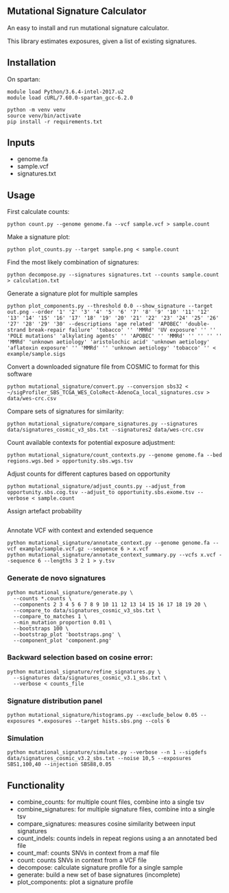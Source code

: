 
## Mutational Signature Calculator
An easy to install and run mutational signature calculator.

This library estimates exposures, given a list of existing signatures.

## Installation

On spartan:
```
module load Python/3.6.4-intel-2017.u2
module load cURL/7.60.0-spartan_gcc-6.2.0
```

```
python -m venv venv
source venv/bin/activate
pip install -r requirements.txt
```

## Inputs
* genome.fa
* sample.vcf
* signatures.txt

## Usage
First calculate counts:
```
python count.py --genome genome.fa --vcf sample.vcf > sample.count
```

Make a signature plot:
```
python plot_counts.py --target sample.png < sample.count
```

Find the most likely combination of signatures:
```
python decompose.py --signatures signatures.txt --counts sample.count > calculation.txt
```

Generate a signature plot for multiple samples
```
python plot_components.py --threshold 0.0 --show_signature --target out.png --order '1' '2' '3' '4' '5' '6' '7' '8' '9' '10' '11' '12' '13' '14' '15' '16' '17' '18' '19' '20' '21' '22' '23' '24' '25' '26' '27' '28' '29' '30' --descriptions 'age related' 'APOBEC' 'double-strand break-repair failure' 'tobacco' '' 'MMRd' 'UV exposure' '' '' 'POLE mutations' 'alkylating agents' '' 'APOBEC' '' 'MMRd' '' '' '' '' 'MMRd' 'unknown aetiology' 'aristolochic acid' 'unknown aetiology' 'aflatoxin exposure' '' 'MMRd' '' 'unknown aetiology' 'tobacco' '' < example/sample.sigs
```

Convert a downloaded signature file from COSMIC to format for this software
```
python mutational_signature/convert.py --conversion sbs32 < ~/sigProfiler_SBS_TCGA_WES_ColoRect-AdenoCa_local_signatures.csv > data/wes-crc.csv
```

Compare sets of signatures for similarity:
```
python mutational_signature/compare_signatures.py --signatures data/signatures_cosmic_v3_sbs.txt --signatures2 data/wes-crc.csv
```

Count available contexts for potential exposure adjustment:
```
python mutational_signature/count_contexts.py --genome genome.fa --bed regions.wgs.bed > opportunity.sbs.wgs.tsv
```

Adjust counts for different captures based on opportunity
```
python mutational_signature/adjust_counts.py --adjust_from opportunity.sbs.cog.tsv --adjust_to opportunity.sbs.exome.tsv --verbose < sample.count
```

Assign artefact probability
```
```

Annotate VCF with context and extended sequence
```
python mutational_signature/annotate_context.py --genome genome.fa --vcf example/sample.vcf.gz --sequence 6 > x.vcf
python mutational_signature/annotate_context_summary.py --vcfs x.vcf --sequence 6 --lengths 3 2 1 > y.tsv
```

### Generate de novo signatures
```
python mutational_signature/generate.py \
  --counts *.counts \
  --components 2 3 4 5 6 7 8 9 10 11 12 13 14 15 16 17 18 19 20 \
  --compare_to data/signatures_cosmic_v3_sbs.txt \
  --compare_to_matches 1 \
  --min_mutation_proportion 0.01 \
  --bootstraps 100 \
  --bootstrap_plot 'bootstraps.png' \
  --component_plot 'component.png'
```

### Backward selection based on cosine error:
```
python mutational_signature/refine_signatures.py \
  --signatures data/signatures_cosmic_v3.1_sbs.txt \
  --verbose < counts_file
```

### Signature distribution panel
```
python mutational_signature/histograms.py --exclude_below 0.05 --exposures *.exposures --target hists.sbs.png --cols 6
```

### Simulation
```
python mutational_signature/simulate.py --verbose --n 1 --sigdefs data/signatures_cosmic_v3.2_sbs.txt --noise 10,5 --exposures SBS1,100,40 --injection SBS88,0.05
```

## Functionality
* combine_counts: for multiple count files, combine into a single tsv
* combine_signatures: for multiple signature files, combine into a single tsv
* compare_signatures: measures cosine similarity between input signatures
* count_indels: counts indels in repeat regions using a an annotated bed file
* count_maf: counts SNVs in context from a maf file
* count: counts SNVs in context from a VCF file
* decompose: calculate signature profile for a single sample
* generate: build a new set of base signatures (incomplete)
* plot_components: plot a signature profile
